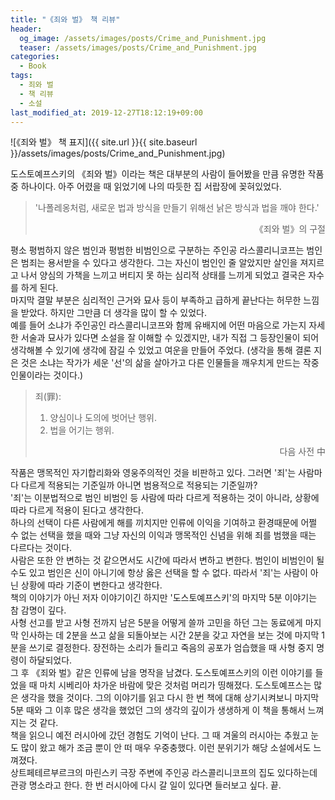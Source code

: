 ```yaml
---
title: "《죄와 벌》 책 리뷰"
header:
  og_image: /assets/images/posts/Crime_and_Punishment.jpg
  teaser: /assets/images/posts/Crime_and_Punishment.jpg
categories:
  - Book
tags:
  - 죄와 벌
  - 책 리뷰
  - 소설
last_modified_at: 2019-12-27T18:12:19+09:00
---
```


![《죄와 벌》 책 표지]({{ site.url }}{{ site.baseurl }}/assets/images/posts/Crime_and_Punishment.jpg)

도스토예프스키의 《죄와 벌》이라는 책은 대부분의 사람이 들어봤을 만큼 유명한 작품 중 하나이다. 아주 어렸을 때 읽었기에 나의 따듯한 집 서랍장에 꽂혀있었다. <br/>

> '나폴레옹처럼, 새로운 법과 방식을 만들기 위해선 낡은 방식과 법을 깨야 한다.'
> 
> <div style="text-align: right">《죄와 벌》의 구절</div>

평소 평범하지 않은 범인과 평범한 비범인으로 구분하는 주인공 라스콜리니코프는 범인은 범죄는 용서받을 수 있다고 생각한다. 그는 자신이 범인인 줄 알았지만 살인을 져지르고 나서 양심의 가책을 느끼고 버티지 못 하는 심리적 상태를 느끼게 되었고 결국은 자수를 하게 된다. <br/>
마지막 결말 부분은 심리적인 근거와 묘사 등이 부족하고 급하게 끝난다는 허무한 느낌을 받았다. 하지만 그만큼 더 생각을 많이 할 수 있었다. <br/>
예를 들어 소냐가 주인공인 라스콜리니코프와 함께 유배지에 어떤 마음으로 가는지 자세한 서술과 묘사가 있다면 소설을 잘 이해할 수 있겠지만, 내가 직접 그 등장인물이 되어 생각해볼 수 있기에 생각에 잠길 수 있었고 여운을 만들어 주었다. (생각을 통해 결론 지은 것은 소냐는 작가가 세운 '선'의 삶을 살아가고 다른 인물들을 깨우치게 만드는 작중 인물이라는 것이다.) <br/>

> 죄(罪):
> 1. 양심이나 도의에 벗어난 행위.
> 2. 법을 어기는 행위.
>
> <div style="text-align: right">다음 사전 中</div>

작품은 맹목적인 자기합리화와 영웅주의적인 것을 비판하고 있다. 그러면 '죄'는 사람마다 다르게 적용되는 기준일까 아니면 범용적으로 적용되는 기준일까? <br/>
'죄'는 이분법적으로 범인 비범인 등 사람에 따라 다르게 적용하는 것이 아니라, 상황에 따라 다르게 적용이 된다고 생각한다. <br/>
하나의 선택이 다른 사람에게 해를 끼치지만 인류에 이익을 기여하고 환경때문에 어쩔 수 없는 선택을 했을 때와 그냥 자신의 이익과 맹목적인 신념을 위해 죄를 범했을 때는 다르다는 것이다. <br/>
사람은 또한 안 변하는 것 같으면서도 시간에 따라서 변하고 변한다. 범인이 비범인이 될 수도 있고 범인은 신이 아니기에 항상 옳은 선택을 할 수 없다. 따라서 '죄'는 사람이 아닌 상황에 따라 기준이 변한다고 생각한다. <br/>
책의 이야기가 아닌 저자 이야기이긴 하지만 '도스토예프스키'의 마지막 5분 이야기는 참 감명이 깊다. <br/>
사형 선고를 받고 사형 전까지 남은 5분을 어떻게 쓸까 고민을 하던 그는 동료에게 마지막 인사하는 데 2분을 쓰고 삶을 되돌아보는 시간 2분을 갖고 자연을 보는 것에 마지막 1분을 쓰기로 결정한다. 장전하는 소리가 들리고 죽음의 공포가 엄습했을 때 사형 중지 명령이 하달되었다. <br/>
그 후 《죄와 벌》같은 인류에 남을 명작을 남겼다. 도스토예프스키의 이런 이야기를 들었을 때 마치 시베리아 차가운 바람에 맞은 것처럼 머리가 띵해졌다. 도스토예프스는 많은 생각을 했을 것이다. 그의 이야기를 읽고 다시 한 번 책에 대해 상기시켜보니 마지막 5분 때와 그 이후 많은 생각을 했었던 그의 생각의 깊이가 생생하게 이 책을 통해서 느껴지는 것 같다. <br/> 
책을 읽으니 예전 러시아에 갔던 경험도 기억이 난다. 그 때 겨울의 러시아는 추웠고 눈도 많이 왔고 해가 조금 뿐이 안 떠 매우 우중충했다. 이런 분위기가 해당 소설에서도 느껴졌다. <br/>
상트페테르부르크의 마린스키 극장 주변에 주인공 라스콜리니코프의 집도 있다하는데 관광 명소라고 한다. 한 번 러시아에 다시 갈 일이 있다면 들러보고 싶다.  끝.